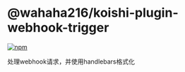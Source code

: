 # @wahaha216/koishi-plugin-webhook-trigger

[![npm](https://img.shields.io/npm/v/@wahaha216/koishi-plugin-webhook-trigger?style=flat-square)](https://www.npmjs.com/package/@wahaha216/koishi-plugin-webhook-trigger)

处理webhook请求，并使用handlebars格式化
